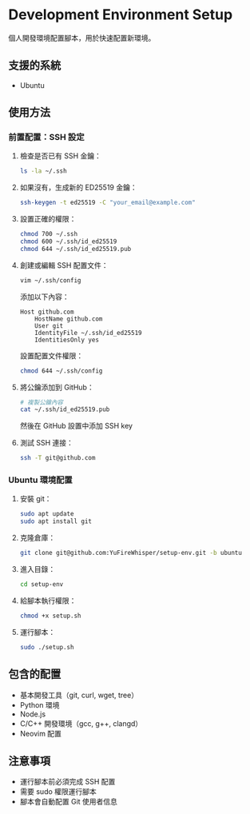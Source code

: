 # Development Environment Setup

個人開發環境配置腳本，用於快速配置新環境。

## 支援的系統
- Ubuntu

## 使用方法

### 前置配置：SSH 設定
1. 檢查是否已有 SSH 金鑰：
   ```bash
   ls -la ~/.ssh
   ```

2. 如果沒有，生成新的 ED25519 金鑰：
   ```bash
   ssh-keygen -t ed25519 -C "your_email@example.com"
   ```

3. 設置正確的權限：
   ```bash
   chmod 700 ~/.ssh
   chmod 600 ~/.ssh/id_ed25519
   chmod 644 ~/.ssh/id_ed25519.pub
   ```

4. 創建或編輯 SSH 配置文件：
   ```bash
   vim ~/.ssh/config
   ```
   添加以下內容：
   ```
   Host github.com
       HostName github.com
       User git
       IdentityFile ~/.ssh/id_ed25519
       IdentitiesOnly yes
   ```
   設置配置文件權限：
   ```bash
   chmod 644 ~/.ssh/config
   ```

5. 將公鑰添加到 GitHub：
   ```bash
   # 複製公鑰內容
   cat ~/.ssh/id_ed25519.pub
   ```
   然後在 GitHub 設置中添加 SSH key

6. 測試 SSH 連接：
   ```bash
   ssh -T git@github.com
   ```

### Ubuntu 環境配置
1. 安裝 git：
   ```bash
   sudo apt update
   sudo apt install git
   ```

2. 克隆倉庫：
   ```bash
   git clone git@github.com:YuFireWhisper/setup-env.git -b ubuntu
   ```

3. 進入目錄：
   ```bash
   cd setup-env
   ```

4. 給腳本執行權限：
   ```bash
   chmod +x setup.sh
   ```

5. 運行腳本：
   ```bash
   sudo ./setup.sh
   ```

## 包含的配置
- 基本開發工具（git, curl, wget, tree）
- Python 環境
- Node.js
- C/C++ 開發環境（gcc, g++, clangd）
- Neovim 配置

## 注意事項
- 運行腳本前必須完成 SSH 配置
- 需要 sudo 權限運行腳本
- 腳本會自動配置 Git 使用者信息
